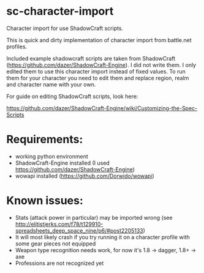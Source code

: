 sc-character-import
===================

Character import for use ShadowCraft scripts.

This is quick and dirty implementation of character import from
battle.net profiles.

Included example shadowcraft scripts are taken from ShadowCraft
(https://github.com/dazer/ShadowCraft-Engine). I did not write them.
I only edited them to use this character import instead of fixed
values. To run them for your character you need to edit them and
replace region, realm and character name with your own.

For guide on editing ShadowCraft scripts, look here: 

https://github.com/dazer/ShadowCraft-Engine/wiki/Customizing-the-Spec-Scripts


Requirements:
=============

* working python environment
* ShadowCraft-Engine installed (I used https://github.com/dazer/ShadowCraft-Engine)
* wowapi installed (https://github.com/Dorwido/wowapi)


Known issues:
=============

* Stats (attack power in particular) may be imported wrong 
  (see http://elitistjerks.com/f78/t129910-spreadsheets_deep_space_nine/p6/#post2205133)
* It will most likely crash if you try running it on a character
  profile with some gear pieces not equipped
* Weapon type recognition needs work, for now it's 1.8 -> dagger, 1.8+ -> axe
* Professions are not recognized yet
